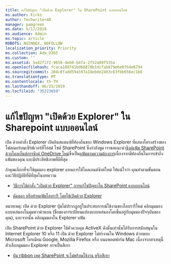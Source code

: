 ```yaml
---
title: แก้ไขปัญหา "เปิดด้วย Explorer" ใน SharePoint แบบออนไลน์
ms.author: kirks
author: Techwriter40
manager: pamgreen
ms.date: 5/17/2018
ms.audience: Admin
ms.topic: article
ROBOTS: NOINDEX, NOFOLLOW
localization_priority: Priority
ms.collection: Adm_O365
ms.custom: ''
ms.assetid: 5ad2f1f2-9650-4eb0-b4fa-2f52a09f535a
ms.openlocfilehash: fcaca189741bd68878b1dcfab879e6e0f64e6794
ms.sourcegitcommit: 204c8fadd59a597a18ebde24b3c63fbb656ec1b6
ms.translationtype: MT
ms.contentlocale: th-TH
ms.lasthandoff: 06/25/2019
ms.locfileid: "35223659"
---
```

# <a name="troubleshoot-open-with-explorer-issues-in-sharepoint-online"></a>แก้ไขปัญหา "เปิดด้วย Explorer" ใน Sharepoint แบบออนไลน์

เปิด ด้วยคำสั่ง Explorer เปิดอินสแตนซ์ที่ท้องถิ่นของ Windows Explorer ที่แสดงโครงสร้างของโฟลเดอร์บนเซิร์ฟเวอร์ที่โฮสต์ ไซต์ SharePoint ซึ่งกำลังพูด เราขอแนะนำ[ซิงค์แฟ้ม SharePoint ด้วยไคลเอ็นต์การซิงค์ OneDrive ใหม่](https://support.office.com/article/sync-sharepoint-files-with-the-new-onedrive-sync-client-6de9ede8-5b6e-4503-80b2-6190f3354a88)</a>ซึ่งเป็น[แฟ้มตามความต้องการ](https://support.office.com/article/learn-about-onedrive-files-on-demand-0e6860d3-d9f3-4971-b321-7092438fb38e)เนื่องจากมีท้องถิ่นในการเข้าถึงแฟ้มของคุณ และมีประสิทธิภาพที่ดีที่สุด


ถ้าคุณเลือกที่จะใช้มุมมอง explorer แทนการใช้ไคลเอนต์ซิงค์ใหม่ ให้แน่ใจว่า คุณทำตามขั้นตอนและวิธีปฏิบัติที่ดีที่สุดในบทความ

- [วิธีการใช้คำสั่ง "เปิดด้วย Explorer" การแก้ไขปัญหาใน SharePoint แบบออนไลน์](https://support.office.com/article/How-to-use-the-Open-with-Explorer-command-to-troubleshoot-issues-in-SharePoint-Online-87155331-0c92-4224-a4c1-da5c21c4ade4)

- [คัดลอก หรือย้ายแฟ้มไลบรารี โดยใช้เปิดด้วย Explorer](https://support.office.com/article/copy-or-move-library-files-by-using-open-with-explorer-aaee7bfb-e2a1-42ee-8fc0-bcc0754f04d2)

หมายเหตุ: เปิด ด้วย Explorer ปุ่มไม่ปรากฏอยู่ในประสบการณ์ใช้งานของไลบรารีใหม่ คลิกมุมมองแบบหล่นลงในมุมขวาด้านบน (ชื่อของการเปลี่ยนแปลงแบบหล่นลงโดยขึ้นอยู่กับมุมมองปัจจุบันของคุณ), และจากนั้น คลิกมุมมองใน Explorer แฟ้ม

 เปิด SharePoint ด้วย Explorer ใช้ตัวควบคุม ActiveX ดังนั้นเท่านั้นได้รับการสนับสนุนใน Internet Explorer 10 หรือ 11 เปิด ด้วย Explorer ไม่ทำงานใน Windows ด้วยขอบ Microsoft โครเมียม Google, Mozilla Firefox หรือ บนแพลตฟอร์ม Mac เนื่องจากสาเหตุนี้ ตัวเลือกมุมมอง Explorer อาจเป็นสีเทา

- [ปุ่ม ribbon เหตุ SharePoint จะไม่พร้อมใช้งาน หรือสีเทา](https://support.office.com/article/Why-SharePoint-ribbon-buttons-are-unavailable-48b0939a-2efb-4e79-b5e8-b2c4cb5d04ca)
  

